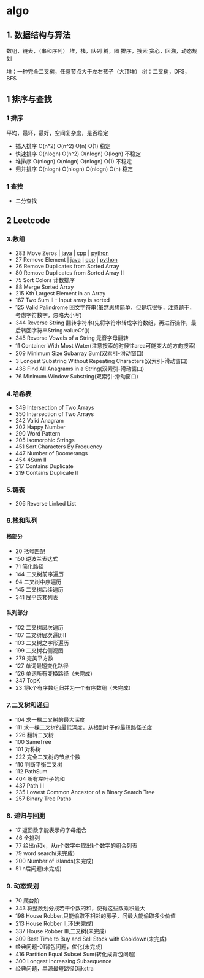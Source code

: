 # algo

## 1. 数据结构与算法
数组，链表，（串和序列）
堆，栈，队列
树，图
排序，搜索
贪心，回溯，动态规划

堆：一种完全二叉树，任意节点大于左右孩子（大顶堆）
树：二叉树，DFS，BFS


## 1 排序与查找
### 1 排序
平均，最坏，最好，空间复杂度，是否稳定
* 插入排序 O(n^2)   O(n^2)   O(n)     O(1)    稳定
* 快速排序 O(nlogn) O(n^2)   O(nlogn) O(logn) 不稳定
* 堆排序     O(nlogn) O(nlogn) O(nlogn) O(1)    不稳定
* 归并排序 O(nlogn) O(nlogn) O(nlogn) O(n)    稳定

### 1 查找
* 二分查找

## 2 Leetcode
### 3.数组
* 283 Move Zeros | [java](https://github.com/SheldonWong/algo/blob/master/src/com/gege/3-array/Leetcode283v3.java) | [cpp]() | [python]()
* 27 Remove Element | [java](https://github.com/SheldonWong/algo/blob/master/src/com/gege/3-array/Leetcode27.java) | [cpp]() | [python]()
* 26 Remove Duplicates from Sorted Array
* 80 Remove Duplicates from Sorted Array II
* 75 Sort Colors 计数排序
* 88 Merge Sorted Array
* 215 Kth Largest Element in an Array
* 167 Two Sum II - Input array is sorted
* 125 Valid Palindrome 回文字符串(虽然思想简单，但是坑很多，注意题干，考虑字符数字，忽略大小写)
* 344 Reverse String 翻转字符串(先将字符串转成字符数组，再进行操作，最后转回字符串String.valueOf())
* 345 Reverse Vowels of a String 元音字母翻转
* 11 Container With Most Water(注意搜索的时候往area可能变大的方向搜索)
* 209 Minimum Size Subarray Sum(双索引-滑动窗口)
* 3 Longest Substring Without Repeating Characters(双索引-滑动窗口)
* 438 Find All Anagrams in a String(双索引-滑动窗口)
* 76 Minimum Window Substring(双索引-滑动窗口)


### 4.哈希表
* 349 Intersection of Two Arrays
* 350 Intersection of Two Arrays
* 242 Valid Anagram
* 202 Happy Number
* 290 Word Pattern
* 205 Isomorphic Strings
* 451 Sort Characters By Frequency
* 447 Number of Boomerangs
* 454 4Sum II
* 217 Contains Duplicate
* 219 Contains Duplicate II

### 5.链表
* 206 Reverse Linked List

### 6.栈和队列
#### 栈部分 
* 20 括号匹配
* 150 逆波兰表达式
* 71 简化路径
* 144 二叉树前序遍历
* 94 二叉树中序遍历
* 145 二叉树后续遍历
* 341 展平嵌套列表

#### 队列部分
* 102 二叉树层次遍历
* 107 二叉树层次遍历II
* 103 二叉树之字形遍历
* 199 二叉树右侧视图
* 279 完美平方数
* 127 单词最短变化路径
* 126 单词所有变换路径（未完成）
* 347 TopK
* 23 将k个有序数组归并为一个有序数组（未完成）

### 7.二叉树和递归
* 104 求一棵二叉树的最大深度
* 111 求一棵二叉树的最低深度，从根到叶子的最短路径长度
* 226 翻转二叉树
* 100 SameTree
* 101 对称树
* 222 完全二叉树的节点个数
* 110 判断平衡二叉树
* 112 PathSum
* 404 所有左叶子的和
* 437 Path III
* 235 Lowest Common Ancestor of a Binary Search Tree  
* 257 Binary Tree Paths

### 8. 递归与回溯
* 17 返回数字能表示的字母组合
* 46 全排列
* 77 给出n和k，从n个数字中取出k个数字的组合列表
* 79 word search(未完成)
* 200 Number of islands(未完成)
* 51 n后问题(未完成)

### 9. 动态规划
* 70 爬台阶
* 343 将整数划分成若干个数的和，使得这些数乘积最大
* 198 House Robber,只能偷取不相邻的房子，问最大能偷取多少价值
* 213 House Robber II,环(未完成)
* 337 House Robber III,二叉树(未完成)
* 309 Best Time to Buy and Sell Stock with Cooldown(未完成)
* 经典问题-01背包问题，优化(未完成)
* 416 Partition Equal Subset Sum(转化成背包问题)
* 300 Longest Increasing Subsequence
* 经典问题，单源最短路径Dijkstra


